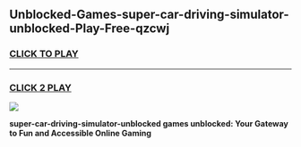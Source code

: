 
## Unblocked-Games-super-car-driving-simulator-unblocked-Play-Free-qzcwj
<h3>
<a href="https://premium76.site?title=super-car-driving-simulator-unblocked&ref=23A">CLICK TO PLAY</a></h3>
<hr>

<h3>
<a href="https://premium76.site?title=super-car-driving-simulator-unblocked&ref=23A">CLICK 2 PLAY</a>
  
</h3>

<a href="https://premium76.site?title=super-car-driving-simulator-unblocked&ref=23A"><img src="https://clearcache.store/games.png"></a>


**super-car-driving-simulator-unblocked games unblocked: Your Gateway to Fun and Accessible Online Gaming**
